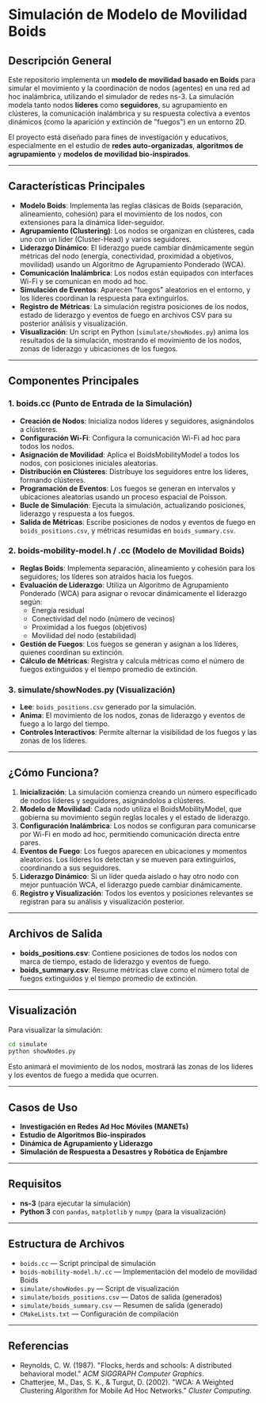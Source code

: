 # Simulación de Modelo de Movilidad Boids

## Descripción General

Este repositorio implementa un **modelo de movilidad basado en Boids** para simular el movimiento y la coordinación de nodos (agentes) en una red ad hoc inalámbrica, utilizando el simulador de redes ns-3. La simulación modela tanto nodos **líderes** como **seguidores**, su agrupamiento en clústeres, la comunicación inalámbrica y su respuesta colectiva a eventos dinámicos (como la aparición y extinción de "fuegos") en un entorno 2D.

El proyecto está diseñado para fines de investigación y educativos, especialmente en el estudio de **redes auto-organizadas**, **algoritmos de agrupamiento** y **modelos de movilidad bio-inspirados**.

---

## Características Principales

- **Modelo Boids**: Implementa las reglas clásicas de Boids (separación, alineamiento, cohesión) para el movimiento de los nodos, con extensiones para la dinámica líder-seguidor.
- **Agrupamiento (Clustering)**: Los nodos se organizan en clústeres, cada uno con un líder (Cluster-Head) y varios seguidores.
- **Liderazgo Dinámico**: El liderazgo puede cambiar dinámicamente según métricas del nodo (energía, conectividad, proximidad a objetivos, movilidad) usando un Algoritmo de Agrupamiento Ponderado (WCA).
- **Comunicación Inalámbrica**: Los nodos están equipados con interfaces Wi-Fi y se comunican en modo ad hoc.
- **Simulación de Eventos**: Aparecen "fuegos" aleatorios en el entorno, y los líderes coordinan la respuesta para extinguirlos.
- **Registro de Métricas**: La simulación registra posiciones de los nodos, estado de liderazgo y eventos de fuego en archivos CSV para su posterior análisis y visualización.
- **Visualización**: Un script en Python (`simulate/showNodes.py`) anima los resultados de la simulación, mostrando el movimiento de los nodos, zonas de liderazgo y ubicaciones de los fuegos.

---

## Componentes Principales

### 1. **boids.cc** (Punto de Entrada de la Simulación)

- **Creación de Nodos**: Inicializa nodos líderes y seguidores, asignándolos a clústeres.
- **Configuración Wi-Fi**: Configura la comunicación Wi-Fi ad hoc para todos los nodos.
- **Asignación de Movilidad**: Aplica el BoidsMobilityModel a todos los nodos, con posiciones iniciales aleatorias.
- **Distribución en Clústeres**: Distribuye los seguidores entre los líderes, formando clústeres.
- **Programación de Eventos**: Los fuegos se generan en intervalos y ubicaciones aleatorias usando un proceso espacial de Poisson.
- **Bucle de Simulación**: Ejecuta la simulación, actualizando posiciones, liderazgo y respuesta a los fuegos.
- **Salida de Métricas**: Escribe posiciones de nodos y eventos de fuego en `boids_positions.csv`, y métricas resumidas en `boids_summary.csv`.

### 2. **boids-mobility-model.h / .cc** (Modelo de Movilidad Boids)

- **Reglas Boids**: Implementa separación, alineamiento y cohesión para los seguidores; los líderes son atraídos hacia los fuegos.
- **Evaluación de Liderazgo**: Utiliza un Algoritmo de Agrupamiento Ponderado (WCA) para asignar o revocar dinámicamente el liderazgo según:
  - Energía residual
  - Conectividad del nodo (número de vecinos)
  - Proximidad a los fuegos (objetivos)
  - Movilidad del nodo (estabilidad)
- **Gestión de Fuegos**: Los fuegos se generan y asignan a los líderes, quienes coordinan su extinción.
- **Cálculo de Métricas**: Registra y calcula métricas como el número de fuegos extinguidos y el tiempo promedio de extinción.

### 3. **simulate/showNodes.py** (Visualización)

- **Lee**: `boids_positions.csv` generado por la simulación.
- **Anima**: El movimiento de los nodos, zonas de liderazgo y eventos de fuego a lo largo del tiempo.
- **Controles Interactivos**: Permite alternar la visibilidad de los fuegos y las zonas de los líderes.

---

## ¿Cómo Funciona?

1. **Inicialización**: La simulación comienza creando un número especificado de nodos líderes y seguidores, asignándolos a clústeres.
2. **Modelo de Movilidad**: Cada nodo utiliza el BoidsMobilityModel, que gobierna su movimiento según reglas locales y el estado de liderazgo.
3. **Configuración Inalámbrica**: Los nodos se configuran para comunicarse por Wi-Fi en modo ad hoc, permitiendo comunicación directa entre pares.
4. **Eventos de Fuego**: Los fuegos aparecen en ubicaciones y momentos aleatorios. Los líderes los detectan y se mueven para extinguirlos, coordinando a sus seguidores.
5. **Liderazgo Dinámico**: Si un líder queda aislado o hay otro nodo con mejor puntuación WCA, el liderazgo puede cambiar dinámicamente.
6. **Registro y Visualización**: Todos los eventos y posiciones relevantes se registran para su análisis y visualización posterior.

---

## Archivos de Salida

- **boids_positions.csv**: Contiene posiciones de todos los nodos con marca de tiempo, estado de liderazgo y eventos de fuego.
- **boids_summary.csv**: Resume métricas clave como el número total de fuegos extinguidos y el tiempo promedio de extinción.

---

## Visualización

Para visualizar la simulación:

```bash
cd simulate
python showNodes.py
```

Esto animará el movimiento de los nodos, mostrará las zonas de los líderes y los eventos de fuego a medida que ocurren.

---

## Casos de Uso

- **Investigación en Redes Ad Hoc Móviles (MANETs)**
- **Estudio de Algoritmos Bio-inspirados**
- **Dinámica de Agrupamiento y Liderazgo**
- **Simulación de Respuesta a Desastres y Robótica de Enjambre**

---

## Requisitos

- **ns-3** (para ejecutar la simulación)
- **Python 3** con `pandas`, `matplotlib` y `numpy` (para la visualización)

---

## Estructura de Archivos

- `boids.cc` — Script principal de simulación
- `boids-mobility-model.h/.cc` — Implementación del modelo de movilidad Boids
- `simulate/showNodes.py` — Script de visualización
- `simulate/boids_positions.csv` — Datos de salida (generados)
- `simulate/boids_summary.csv` — Resumen de salida (generado)
- `CMakeLists.txt` — Configuración de compilación

---

## Referencias

- Reynolds, C. W. (1987). "Flocks, herds and schools: A distributed behavioral model." *ACM SIGGRAPH Computer Graphics*.
- Chatterjee, M., Das, S. K., & Turgut, D. (2002). "WCA: A Weighted Clustering Algorithm for Mobile Ad Hoc Networks." *Cluster Computing*. 